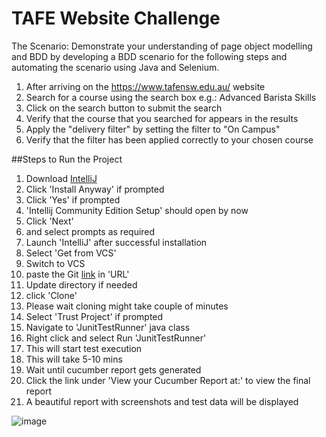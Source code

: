 # TAFE Website Challenge

The Scenario:
Demonstrate your understanding of page object modelling and BDD by developing a BDD scenario for the following steps and automating the scenario using Java and Selenium.
1. After arriving on the https://www.tafensw.edu.au/ website 
2. Search for a course using the search box e.g.: Advanced Barista Skills 
3. Click on the search button to submit the search 
4. Verify that the course that you searched for appears in the results
5. Apply the "delivery filter" by setting the filter to "On Campus" 
6. Verify that the filter has been applied correctly to your chosen course

##Steps to Run the Project
1) Download [IntelliJ](https://download.jetbrains.com/idea/ideaIC-2021.3.3.exe?_gl=1*1rwqxw8*_ga*MTY2MDgxMDgyMC4xNjQ2OTExMzcz*_ga_9J976DJZ68*MTY1NTYzMDAxNS4xLjEuMTY1NTYzMDAzNi4w&_ga=2.215772766.898116640.1655630015-1660810820.1646911373 "Intellij 2021.3.3") 
2) Click 'Install Anyway' if prompted
3) Click 'Yes' if prompted
4) 'Intellij Community Edition Setup' should open by now
5) Click 'Next'
6) and select prompts as required
7) Launch 'IntelliJ' after successful installation
8) Select 'Get from VCS'
9) Switch to VCS
10) paste the Git [link](https://github.com/manojkumar-bandlamudi/WebShop.git "Git Repo link") in 'URL'
11) Update directory if needed
12) click 'Clone'
13) Please wait cloning might take couple of minutes 
14) Select 'Trust Project' if prompted 
15) Navigate to 'JunitTestRunner' java class 
16) Right click and select Run 'JunitTestRunner' 
17) This will start test execution 
18) This will take 5-10 mins 
19) Wait until cucumber report gets generated 
20) Click the link under 'View your Cucumber Report at:' to view the final report
21) A beautiful report with screenshots and test data will be displayed

![image](https://github.com/kirannissi/TafeWebsiteAutomation/assets/69224313/03a27131-9d31-4704-9735-885c9a75efbe)

